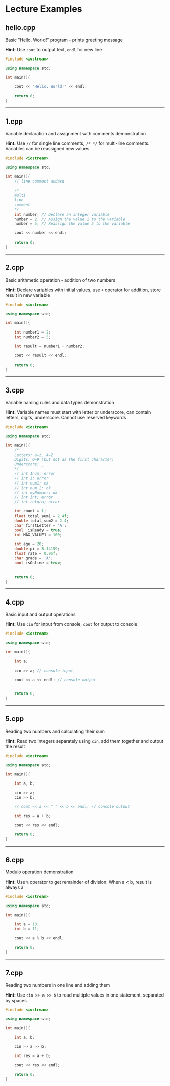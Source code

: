 # Lecture Examples

## hello.cpp
Basic "Hello, World!" program - prints greeting message

**Hint:** Use `cout` to output text, `endl` for new line
```cpp
#include <iostream>

using namespace std;

int main(){

    cout << "Hello, World!" << endl;
    
    return 0;
}
```

---

## 1.cpp
Variable declaration and assignment with comments demonstration

**Hint:** Use `//` for single line comments, `/* */` for multi-line comments. Variables can be reassigned new values
```cpp
#include <iostream>

using namespace std;

int main(){
    // line comment asdasd
    
    /*
    multi 
    line 
    comment
    */
    int number; // Declare an integer variable
    number = 2; // Assign the value 2 to the variable
    number = 5; // Reassign the value 5 to the variable

    cout << number << endl;
    
    return 0;
}
```

---

## 2.cpp
Basic arithmetic operation - addition of two numbers

**Hint:** Declare variables with initial values, use `+` operator for addition, store result in new variable
```cpp
#include <iostream>

using namespace std;

int main(){
    
    int number1 = 2;
    int number2 = 5;

    int result = number1 + number2;

    cout << result << endl;
    
    return 0;
}
```

---

## 3.cpp
Variable naming rules and data types demonstration

**Hint:** Variable names must start with letter or underscore, can contain letters, digits, underscore. Cannot use reserved keywords
```cpp
#include <iostream>

using namespace std;

int main(){
    /*
    Letters: a–z, A–Z
    Digits: 0–9 (but not as the first character)
    Underscore: _
    */
    // int 1num; error
    // int 1; error
    // int num1; ok
    // int num_2; ok
    // int myNumber; ok
    // int int; error
    // int return; error

    int count = 1;
    float total_sum1 = 2.4f;
    double total_sum2 = 2.4;
    char firstLetter = 'A';
    bool _isReady = true;
    int MAX_VALUE1 = 100;

    int age = 20;
    double pi = 3.14159;
    float rate = 0.95f;
    char grade = 'A';
    bool isOnline = true;

    
    return 0;
}
```

---

## 4.cpp
Basic input and output operations

**Hint:** Use `cin` for input from console, `cout` for output to console
```cpp
#include <iostream>

using namespace std;

int main(){
    
    int a;

    cin >> a; // console input

    cout << a << endl; // console output

    
    return 0;
}
```

---

## 5.cpp
Reading two numbers and calculating their sum

**Hint:** Read two integers separately using `cin`, add them together and output the result
```cpp
#include <iostream>

using namespace std;

int main(){
    
    int a, b;

    cin >> a;
    cin >> b;

    // cout << a << " " << b << endl; // console output

    int res = a + b;

    cout << res << endl;
    
    return 0;
}
```

---

## 6.cpp
Modulo operation demonstration

**Hint:** Use `%` operator to get remainder of division. When a < b, result is always a
```cpp
#include <iostream>

using namespace std;

int main(){

    int a = 10;
    int b = 11;

    cout << a % b << endl;
    
    return 0;
}
```

---

## 7.cpp
Reading two numbers in one line and adding them

**Hint:** Use `cin >> a >> b` to read multiple values in one statement, separated by spaces
```cpp
#include <iostream>

using namespace std;

int main(){
    
    int a, b;

    cin >> a >> b;

    int res = a + b;

    cout << res << endl;
    
    return 0;
}
```